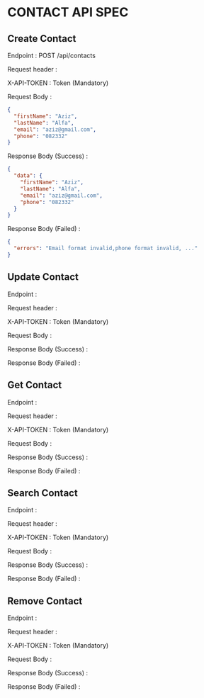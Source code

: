 # CONTACT API SPEC

## Create Contact
Endpoint : POST /api/contacts

Request header :

X-API-TOKEN : Token (Mandatory)

Request Body :
```json
{
  "firstName": "Aziz",
  "lastName": "Alfa",
  "email": "aziz@gmail.com",
  "phone": "082332"
}    
```

Response Body (Success) :

```json
{
  "data": {
    "firstName": "Aziz",
    "lastName": "Alfa",
    "email": "aziz@gmail.com",
    "phone": "082332"
  }
}    
```

Response Body (Failed) :


```json
{
  "errors": "Email format invalid,phone format invalid, ..."
}    
```


## Update Contact
Endpoint :

Request header :

X-API-TOKEN : Token (Mandatory)

Request Body :

Response Body (Success) :

Response Body (Failed) :


## Get Contact
Endpoint :

Request header :

X-API-TOKEN : Token (Mandatory)

Request Body :

Response Body (Success) :

Response Body (Failed) :


## Search Contact
Endpoint :

Request header :

X-API-TOKEN : Token (Mandatory)

Request Body :

Response Body (Success) :

Response Body (Failed) :


## Remove Contact
Endpoint :

Request header :

X-API-TOKEN : Token (Mandatory)

Request Body :

Response Body (Success) :

Response Body (Failed) :
